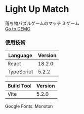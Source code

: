 # Light Up Match

落ち物パズルゲームのマッチ 3 ゲーム  
[Go to DEMO](https://suke0828.github.io/Light-Up-Match/ 'GitHub Pages')

### 使用技術

| Language   | Version |
| ---------- | ------- |
| React      | 18.2.0  |
| TypeScript | 5.2.2   |

| Build Tool | Version |
| ---------- | ------- |
| Vite       | 5.2.0   |

Google Fonts: Monoton
